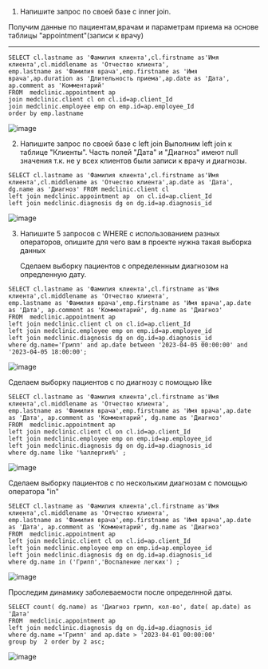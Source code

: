 1) Напишите запрос по своей базе с inner join.

Получим данные по пациентам,врачам и параметрам приема на основе таблицы "appointment"(записи к врачу)
*****
```
SELECT cl.lastname as 'Фамилия клиента',cl.firstname as'Имя клиента',cl.middlename as 'Отчество клиента', 
emp.lastname as 'Фамилия врача',emp.firstname as 'Имя врача',ap.duration as 'Длительность приема',ap.date as 'Дата', ap.comment as 'Комментарий'
FROM  medclinic.appointment ap
join medclinic.client cl on cl.id=ap.client_Id
join medclinic.employee emp on emp.id=ap.employee_Id
order by emp.lastname 
```
![image](https://github.com/MusinRustamR/BD_Clinic/assets/126672650/a561f7c6-a2f4-4af8-901c-8cee3467df91)

2) Напишите запрос по своей базе с left join
   Выполним left join к таблице "Клиенты". Часть полей "Дата" и "Диагноз" имеют null значения т.к. не у всех клиентов были записи к врачу и диагнозы.
```
SELECT cl.lastname as 'Фамилия клиента',cl.firstname as'Имя клиента',cl.middlename as 'Отчество клиента',ap.date as 'Дата', dg.name as 'Диагноз' FROM medclinic.client cl
left join medclinic.appointment ap  on cl.id=ap.client_Id
left join medclinic.diagnosis dg on dg.id=ap.diagnosis_id
```
![image](https://github.com/MusinRustamR/BD_Clinic/assets/126672650/19e2ec32-0e47-4e01-9fd3-76952118f710)


3) Напишите 5 запросов с WHERE с использованием разных операторов, опишите для чего вам в проекте нужна такая выборка данных

   Сделаем выборку пациентов с  определенным диагнозом на опредленную дату.
```
SELECT cl.lastname as 'Фамилия клиента',cl.firstname as'Имя клиента',cl.middlename as 'Отчество клиента', 
emp.lastname as 'Фамилия врача',emp.firstname as 'Имя врача',ap.date as 'Дата', ap.comment as 'Комментарий', dg.name as 'Диагноз'
FROM  medclinic.appointment ap
left join medclinic.client cl on cl.id=ap.client_Id
left join medclinic.employee emp on emp.id=ap.employee_id
left join medclinic.diagnosis dg on dg.id=ap.diagnosis_id
where dg.name='Грипп' and ap.date between '2023-04-05 00:00:00' and '2023-04-05 18:00:00';
```
   ![image](https://github.com/MusinRustamR/BD_Clinic/assets/126672650/fd03038c-7698-48f7-8e27-75e920e3eec0)

   Сделаем выборку пациентов с по диагнозу с помощью like
```
SELECT cl.lastname as 'Фамилия клиента',cl.firstname as'Имя клиента',cl.middlename as 'Отчество клиента', 
emp.lastname as 'Фамилия врача',emp.firstname as 'Имя врача',ap.date as 'Дата', ap.comment as 'Комментарий', dg.name as 'Диагноз'
FROM  medclinic.appointment ap
left join medclinic.client cl on cl.id=ap.client_Id
left join medclinic.employee emp on emp.id=ap.employee_id
left join medclinic.diagnosis dg on dg.id=ap.diagnosis_id
where dg.name like '%аллергия%' ;
```
![image](https://github.com/MusinRustamR/BD_Clinic/assets/126672650/8bf9e56b-d042-4e52-aa5e-0680ec666add)

Сделаем выборку пациентов с по нескольким диагнозам с помощью оператора "in"
```
SELECT cl.lastname as 'Фамилия клиента',cl.firstname as'Имя клиента',cl.middlename as 'Отчество клиента', 
emp.lastname as 'Фамилия врача',emp.firstname as 'Имя врача',ap.date as 'Дата', ap.comment as 'Комментарий', dg.name as 'Диагноз'
FROM  medclinic.appointment ap
left join medclinic.client cl on cl.id=ap.client_Id
left join medclinic.employee emp on emp.id=ap.employee_id
left join medclinic.diagnosis dg on dg.id=ap.diagnosis_id
where dg.name in ('Грипп','Воспаление легких') ;
```

![image](https://github.com/MusinRustamR/BD_Clinic/assets/126672650/c7665084-0a24-4f34-815f-8e8b29eaf7c9)

Проследим динамику заболеваемости после определнной даты.
```
SELECT count( dg.name) as 'Диагноз грипп, кол-во', date( ap.date) as 'Дата' 
FROM  medclinic.appointment ap
left join medclinic.diagnosis dg on dg.id=ap.diagnosis_id
where dg.name ='Грипп' and ap.date > '2023-04-01 00:00:00'
group by  2 order by 2 asc;
```
![image](https://github.com/MusinRustamR/BD_Clinic/assets/126672650/a075351e-dbfa-4e2f-b5c9-489bc6d8f388)


